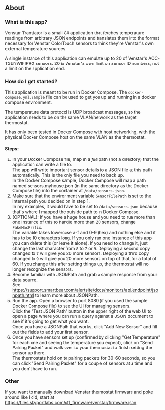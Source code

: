 ## About

### What is this app?
Venstar Translator is a small C# application that fetches temperature readings from arbitrary JSON endpoints and translates them into the format necessary for Venstar ColorTouch sensors to think they're Venstar's own external temperature sources.

A single instance of this application can emulate up to 20 of Venstar's ACC-TSENWIFIPRO sensors.
20 is Venstar's own limit on sensor ID numbers, not a limit on the application end.

### How do I get started?
This application is meant to be run in Docker Compose. 
The `docker-compose.yml.sample` file can be used to get you up and running in a docker compose environment.

The temperature data protocol is UDP broadcast messages, so the application needs to be on the same VLAN/network as the target thermostat.

It has only been tested in Docker Compose with host networking, with the physical Docker Compose host on the same VLAN as the thermostat. 


#### Steps:
1. In your Docker Compose file, map in a *file* path (not a directory) that the application can write a file to.   
The app will write important sensor details to a JSON file at this path automatically. This is the only file you need to back up.  
In the Docker Compose sample, Docker Compose will map a path named sensors.myhouse.json (in the same directory as the Docker Compose file) into the container at `/data/sensors.json`. 
2. Make sure that the environment variable `SensorFilePath` is set to the internal path you decided on in step 1.  
In my examples, it would have to be set to `/data/sensors.json` because that's where I mapped the outside path to in Docker Compose.
3. (OPTIONAL): If you have a huge house and you need to run more than one instance of this to handle more than 20 sensors, change `FakeMacPrefix`.  
The variable takes lowercase a-f and 0-9 (hex) and nothing else and it has to be 10 characters long. If you only run one instance of this app you can delete this (or leave it alone). If you need to change it, just change the last character from `8` to `7` or `9`. Deploying a second copy changed to `7` will give you 20 more sensors. Deploying a third copy changed to `9` will give you 20 more sensors on top of that, for a total of 60.
If you change this after setting things up, the thermostat will no longer recognize the sensors.
4. Become familiar with JSONPath and grab a sample response from your data source.  
See https://support.smartbear.com/alertsite/docs/monitors/api/endpoint/jsonpath.html to learn more about JSONPath.
4. Run the app. Open a browser to port 8080 (if you used the sample Docker Compose file) to see the UI for managing sensors.  
Click the "Test JSON Path" button in the upper right of the web UI to open a page where you can run a query against a JSON document to see if it's going to get what you want.  
Once you have a JSONPath that works, click "Add New Sensor" and fill out the fields to add your first sensor.
5. Once you have sensors set up (confirmed by clicking "Get Temperature" for each one and seeing the temperature you expect), click on "Send Pairing Packet" and walk over to your thermostat to finish setting the sensor up there.  
The thermostats hold on to pairing packets for 30-60 seconds, so you can click "Send Pairing Packet" for a couple of sensors at a time and you don't have to run.




### Other
If you want to manually download Venstar thermostat firmware and poke around like I did, start at 
https://files.skyportlabs.com/ct1_firmware/venstar/firmware.json



